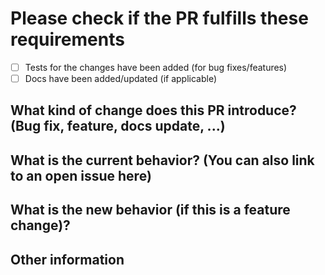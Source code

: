 # Please check if the PR fulfills these requirements

* [ ] Tests for the changes have been added (for bug fixes/features)
* [ ] Docs have been added/updated (if applicable)

## What kind of change does this PR introduce? (Bug fix, feature, docs update, ...)

## What is the current behavior? (You can also link to an open issue here)

## What is the new behavior (if this is a feature change)?

## Other information
